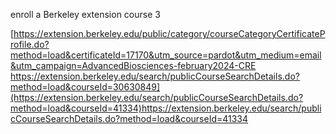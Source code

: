 enroll a Berkeley extension course
3

[[https://extension.berkeley.edu/public/category/courseCategoryCertificateProfile.do?method=load&certificateId=17170&utm_source=pardot&utm_medium=email&utm_campaign=AdvancedBiosciences-february2024-CRE
](https://extension.berkeley.edu/search/publicCourseSearchDetails.do?method=load&courseId=30630849)https://extension.berkeley.edu/search/publicCourseSearchDetails.do?method=load&courseId=30630849](https://extension.berkeley.edu/search/publicCourseSearchDetails.do?method=load&courseId=41334)https://extension.berkeley.edu/search/publicCourseSearchDetails.do?method=load&courseId=41334
